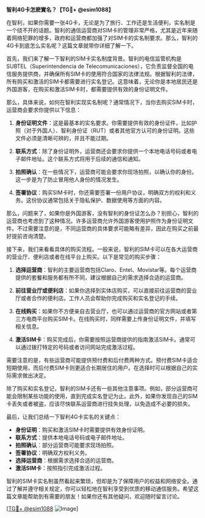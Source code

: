 **智利4G卡怎麽實名？【TG💪+ @esim1088】**

在智利，如果你需要一张4G卡，无论是为了旅行、工作还是生活便利，实名制是一个绕不开的话题。智利的通信运营商对SIM卡的管理非常严格，尤其是近年来随着网络犯罪的增多，政府和运营商都加强了对SIM卡的实名制要求。那么，智利的4G卡到底怎么实名呢？这篇文章就带你详细了解一下。

首先，我们来了解一下智利的SIM卡实名制度背景。智利的电信监管机构是SUBTEL（Superintendencia de Telecomunicaciones），它负责监督全国的电信服务提供商，并确保所有SIM卡的使用符合国家的法律法规。根据智利的法律，所有购买和激活的SIM卡都需要进行实名登记。这意味着，无论你是本地居民还是外国游客，在购买和激活SIM卡时，都需要提供有效的身份证明文件。

那么，具体来说，如何在智利实现实名制呢？通常情况下，当你去购买SIM卡时，运营商会要求你提供以下信息：

1. **身份证明文件**：这是最基本的实名要求。你需要提供有效的身份证件，比如护照（对于外国人）、智利身份证（RUT）或者其他官方认可的身份证明。这些文件必须是清晰可辨的，并且不能过期。

2. **联系方式**：除了身份证明外，运营商还会要求你提供一个本地电话号码或者电子邮件地址。这个联系方式将用于后续的通信和通知。

3. **拍照确认**：在一些情况下，运营商可能会要求你现场拍照，以确认你的身份。这一步是为了防止冒用他人身份的情况发生。

4. **签署协议**：购买SIM卡时，你还需要签署一份用户协议，明确双方的权利和义务。这份协议通常包括关于隐私保护、数据使用等方面的内容。

那么，问题来了，如果你是外国游客，没有智利的身份证怎么办？别担心，智利的运营商也考虑到了这种情况。许多运营商允许外国游客使用护照作为身份证明文件。不过需要注意的是，不同运营商的具体要求可能略有差异，因此在购买之前最好提前咨询清楚。

接下来，我们来看看具体的购买流程。一般来说，智利的SIM卡可以在各大运营商的营业厅、便利店或者在线平台上购买。以下是常见的购买步骤：

1. **选择运营商**：智利的主要运营商包括Claro、Entel、Movistar等。每个运营商提供的套餐和服务都有所不同，建议根据自己的需求选择合适的运营商。

2. **前往营业厅或便利店**：如果你选择到实体店购买，可以直接前往运营商的营业厅或者合作的便利店。工作人员会帮助你完成购买和实名登记的手续。

3. **在线购买**：如果你不方便亲自去营业厅，也可以通过运营商的官方网站或者第三方电商平台购买SIM卡。在线购买时，同样需要上传身份证明文件，并填写相关信息。

4. **激活SIM卡**：购买完成后，你需要按照运营商提供的指南激活SIM卡。通常可以通过拨打特定的号码或者访问网站完成激活过程。

需要注意的是，有些运营商可能提供预付费和后付费两种方式。预付费SIM卡适合短期使用，而后付费SIM卡则更适合长期居住的用户。在选择时可以根据自己的实际需求做出决定。

除了购买和实名登记，智利的SIM卡还有一些其他注意事项。例如，部分运营商可能会限制某些功能的使用，直到完成实名登记为止。此外，如果你发现自己的SIM卡丢失或者被盗，应该尽快联系运营商进行挂失处理，以免造成不必要的损失。

最后，让我们总结一下智利4G卡实名的关键点：

- **身份证明**：购买和激活SIM卡时需要提供有效身份证明。
- **联系方式**：提供本地电话号码或电子邮件地址。
- **拍照确认**：部分运营商可能要求现场拍照。
- **签署协议**：明确双方权利义务。
- **选择运营商**：根据需求选择合适的运营商。
- **激活SIM卡**：按照指引完成激活过程。

智利的SIM卡实名制虽然看起来繁琐，但却是为了保障用户的权益和网络安全。通过了解并遵守相关规定，你可以轻松地在智利享受到优质的移动通信服务。希望这篇文章能帮助到有需要的朋友！如果你还有其他疑问，欢迎随时留言讨论。

[[TG💪+ @esim1088](https://t.me/s/esim1088) ![Image](https://i.postimg.cc/4NQfJmqS/Snipaste-2025-05-13-00-14-12.png)]